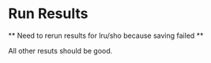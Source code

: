 # Run Results

** Need to rerun results for lru/sho because saving failed **

All other resuts should be good. 